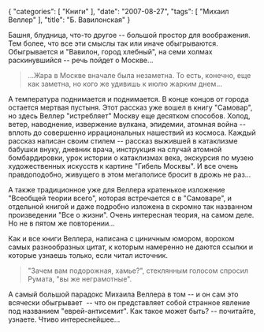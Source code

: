 {
   "categories": [
      "Книги"
   ],
   "date": "2007-08-27",
   "tags": [
      "Михаил Веллер"
   ],
   "title": "Б. Вавилонская"
}

Башня, блудница, что-то другое -- большой простор для воображения. Тем более, что все эти смыслы так или иначе обыгрываются. Обыгрывается и "Вавилон, город хлебный", на семи холмах раскинувшийся -- речь пойдет о Москве...

> …Жара в Москве вначале была незаметна. То есть, конечно, еще как заметна, но кого же удивишь к июлю жарким днем...

А температура поднимается и поднимается. В конце концов от города остается мертвая пустыня. Этот рассказ уже вошел в книгу "Самовар", но здесь Веллер "истребляет" Москву еще десятком способов. Холод, ветер, наводнение, извержение вулкана, эпидемии, атомная война -- вплоть до совершенно иррациональных нашествий из космоса. Каждый рассказ написан своим стилем -- рассказ выжившей в катаклизме бабушки внуку, дневник врача, инструкция на случай атомной бомбардировки, урок истории о катаклизмах века, экскурсия по музею художественных искусств к картине "Гибель Москвы". И все очень правдоподобно, живущего в этом мегаполисе бросит в дрожь не раз...

А также традиционное уже для Веллера кратенькое изложение "Всеобщей теории всего", которая встречается с в "Самоваре", и отдельной книгой и даже подробно изложена в скромно так названном произведении "Все о жизни". Очень интересная теория, на самом деле. Но не в пятом же повторении...

Как и все книги Веллера, написана с циничным юмором, ворохом самых разнообразных цитат, к которым намеренно не даются ссылки и которые узнаешь только, если читал источник.

> "Зачем вам подорожная, хамье?", стеклянным голосом спросил Румата, "вы же неграмотные".

А самый большой парадокс Михаила Веллера в том -- и он сам это всячески обыгрывает  -- что он представляет собой странное явление под названием "еврей-антисемит". Как такое может быть? -- почитайте, узнаете. Чтиво интереснейшее...

